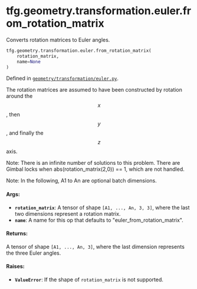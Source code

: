 <div itemscope itemtype="http://developers.google.com/ReferenceObject">
<meta itemprop="name" content="tfg.geometry.transformation.euler.from_rotation_matrix" />
<meta itemprop="path" content="Stable" />
</div>

# tfg.geometry.transformation.euler.from_rotation_matrix

Converts rotation matrices to Euler angles.

``` python
tfg.geometry.transformation.euler.from_rotation_matrix(
    rotation_matrix,
    name=None
)
```



Defined in [`geometry/transformation/euler.py`](https://github.com/tensorflow/agents/tree/master/tensorflow_graphics/geometry/transformation/euler.py).

<!-- Placeholder for "Used in" -->

The rotation matrices are assumed to have been constructed by rotation around
the $$x$$, then $$y$$, and finally the $$z$$ axis.

Note:
  There is an infinite number of solutions to this problem. There are
Gimbal locks when abs(rotation_matrix(2,0)) == 1, which are not handled.

Note:
  In the following, A1 to An are optional batch dimensions.

#### Args:

* <b>`rotation_matrix`</b>: A tensor of shape `[A1, ..., An, 3, 3]`, where the last two
    dimensions represent a rotation matrix.
* <b>`name`</b>: A name for this op that defaults to "euler_from_rotation_matrix".


#### Returns:

A tensor of shape `[A1, ..., An, 3]`, where the last dimension represents
the three Euler angles.


#### Raises:

* <b>`ValueError`</b>: If the shape of `rotation_matrix` is not supported.